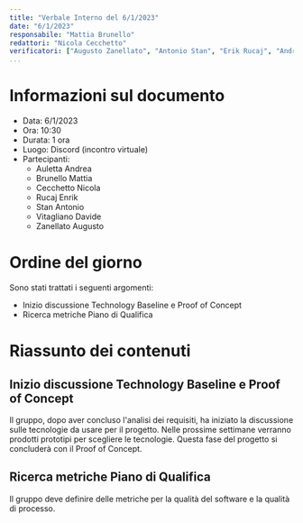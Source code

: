 ```yaml
---
title: "Verbale Interno del 6/1/2023"
date: "6/1/2023"
responsabile: "Mattia Brunello"
redattori: "Nicola Cecchetto"
verificatori: ["Augusto Zanellato", "Antonio Stan", "Erik Rucaj", "Andrea Auletta", "Davide Vitagliano"]
...
```


# Informazioni sul documento

* Data: 6/1/2023
* Ora: 10:30
* Durata: 1 ora
* Luogo: Discord (incontro virtuale)
* Partecipanti:
  * Auletta Andrea
  * Brunello Mattia
  * Cecchetto Nicola
  * Rucaj Enrik
  * Stan Antonio
  * Vitagliano Davide
  * Zanellato Augusto

# Ordine del giorno

Sono stati trattati i seguenti argomenti:

* Inizio discussione Technology Baseline e Proof of Concept
* Ricerca metriche Piano di Qualifica

# Riassunto dei contenuti

## Inizio discussione Technology Baseline e Proof of Concept

Il gruppo, dopo aver concluso l'analisi dei requisiti, ha iniziato la discussione sulle tecnologie da usare per il progetto. Nelle prossime settimane verranno prodotti prototipi per scegliere le tecnologie. Questa fase del progetto si concluderà con il Proof of Concept.

## Ricerca metriche Piano di Qualifica

Il gruppo deve definire delle metriche per la qualità del software e la qualità di processo.
